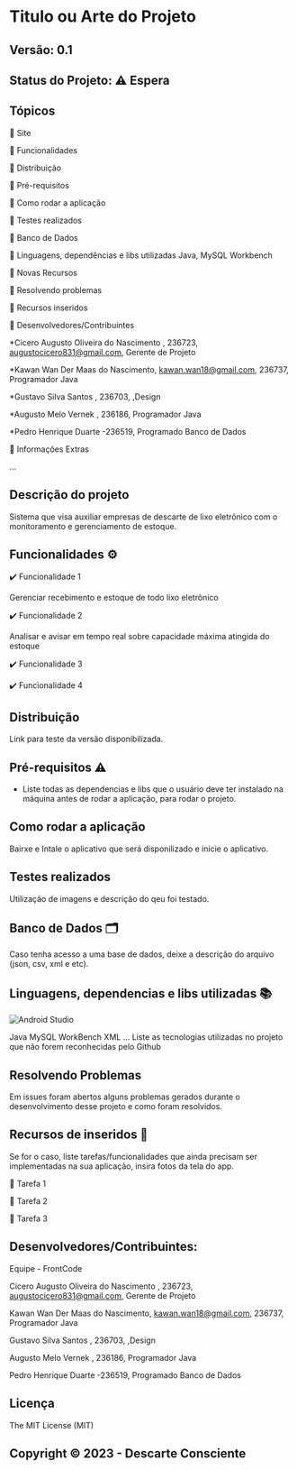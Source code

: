 # Titulo ou Arte do Projeto
## Versão: 0.1
## Status do Projeto: ⚠️ Espera

## Tópicos
🔹 Site 

🔹 Funcionalidades

🔹 Distribuição

🔹 Pré-requisitos

🔹 Como rodar a aplicação

🔹 Testes realizados

🔹 Banco de Dados

🔹 Linguagens, dependências e libs utilizadas
  Java, MySQL Workbench
  
🔹 Novas Recursos
  
🔹 Resolvendo problemas

🔹 Recursos inseridos 

🔹 Desenvolvedores/Contribuintes

  *Cicero Augusto Oliveira do Nascimento , 236723, augustocicero831@gmail.com, Gerente de Projeto

  *Kawan Wan Der Maas do Nascimento, kawan.wan18@gmail.com, 236737, Programador Java

  *Gustavo Silva Santos , 236703, ,Design

  *Augusto Melo Vernek , 236186, Programador Java

  *Pedro Henrique Duarte -236519, Programado Banco de Dados
  
🔹 Informações Extras


...

## Descrição do projeto

  Sistema que visa auxiliar empresas de descarte de lixo eletrônico com o monitoramento e gerenciamento de estoque.
  
## Funcionalidades ⚙️
✔️ Funcionalidade 1

  Gerenciar recebimento e estoque de todo lixo eletrônico
  
✔️ Funcionalidade 2

  Analisar e avisar em tempo real sobre capacidade máxima atingida do estoque

✔️ Funcionalidade 3

✔️ Funcionalidade 4

## Distribuição
Link para teste da versão disponibilizada.

## Pré-requisitos ⚠️    

- Liste todas as dependencias e libs que o usuário deve ter instalado na máquina antes de rodar a aplicação, para rodar o projeto.

## Como rodar a aplicação 
Bairxe e Intale o aplicativo que será disponilizado e inicie o aplicativo.
## Testes realizados
Utilização de imagens e descrição do qeu foi testado.

## Banco de Dados 🗂️
Caso tenha acesso a uma base de dados, deixe a descrição do arquivo (json, csv, xml e etc).

## Linguagens, dependencias e libs utilizadas 📚
![Android Studio](https://img.shields.io/badge/Android-3DDC84?style=for-the-badge&logo=android&logoColor=white)

Java
MySQL WorkBench
XML
...
Liste as tecnologias utilizadas no projeto que não forem reconhecidas pelo Github

## Resolvendo Problemas 
Em issues foram abertos alguns problemas gerados durante o desenvolvimento desse projeto e como foram resolvidos.

## Recursos de inseridos 🧰
Se for o caso, liste tarefas/funcionalidades que ainda precisam ser implementadas na sua aplicação, insira fotos da tela do app.

📝 Tarefa 1

📝 Tarefa 2

📝 Tarefa 3

## Desenvolvedores/Contribuintes:
Equipe - FrontCode

Cicero Augusto Oliveira do Nascimento , 236723, augustocicero831@gmail.com, Gerente de Projeto

Kawan Wan Der Maas do Nascimento, kawan.wan18@gmail.com, 236737, Programador Java

Gustavo Silva Santos , 236703, ,Design

Augusto Melo Vernek , 236186, Programador Java

Pedro Henrique Duarte -236519, Programado Banco de Dados

## Licença
The MIT License (MIT)

## Copyright ©️ 2023 - Descarte Consciente
